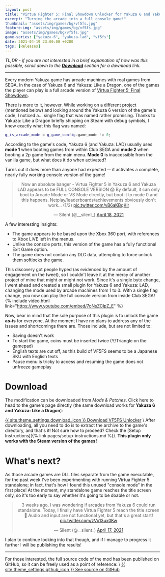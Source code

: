 ```yaml
---
layout: post
title: "Virtua Fighter 5: Final Showdown Unlocker for Yakuza 6 and Yakuza: Like a Dragon"
excerpt: "Turning the arcade into a full console game!"
thumbnail: "assets/img/games/bg/vf5fs.jpg"
feature-img: "assets/img/games/bg/vf5fs.jpg"
image: "assets/img/games/bg/vf5fs.jpg"
game-series: ["yakuza-6", "yakuza-lad", "vf5fs"]
date: 2021-04-19 23:00:00 +0200
tags: [Releases]
---
```


*TL;DR - if you are not interested in a brief explanation of how was this possible,
scroll down to the [**Download**](#download) section for a download link.*

***

Every modern Yakuza game has arcade machines with real games from SEGA. In the case of Yakuza 6 and Yakuza: Like a Dragon, one of the games the player can play is a full arcade
version of [Virtua Fighter 5: Final Showdown](https://en.wikipedia.org/wiki/Virtua_Fighter_5).

There is more to it, however. While working on a different project (mentioned below) and looking around the Yakuza 6 version of the game's code,
I noticed a... single flag that was named rather promising. Thanks to Yakuza: Like a Dragon briefly shipping on Steam with debug symbols,
I knew exactly what this flag was named:

```cpp
g_is_arcade_mode = g_game_config.game_mode != 0;
```

According to the game's code, Yakuza 6 (and Yakuza: LAD) usually uses **mode 1** when booting games from within Club SEGA and **mode 2** when booting a 2p
game from the main menu. **Mode 0** is inaccessible from the vanilla game, but what does it do when activated?

Turns out it does more than anyone had expected -- it activates a complete, nearly fully working console version of the game!

<div align="center">
<blockquote class="twitter-tweet"><p lang="en" dir="ltr">Now an absolute banger - Virtua Fighter 5 in Yakuza 6 and Yakuza LAD appears to be FULL CONSOLE VERSION 😱 By default, it can only boot to Arcade Mode or VS Mode directly, but boot it to mode 0 and this happens. Netplay/leaderboards/achievements obviously don&#39;t work... (1/2) <a href="https://t.co/vB6aKBqKlr">pic.twitter.com/vB6aKBqKlr</a></p>&mdash; Silent (@__silent_) <a href="https://twitter.com/__silent_/status/1383886736585940997?ref_src=twsrc%5Etfw">April 18, 2021</a></blockquote> <script async src="https://platform.twitter.com/widgets.js" charset="utf-8"></script>
</div>

A few interesting insights:
* The game appears to be based upon the Xbox 360 port, with references to Xbox LIVE left in the menus.
* Unlike the console ports, this version of the game has a fully functional Exit Game option.
* The game does not contain any DLC data, attempting to force unlock them softlocks the game.

This discovery got people hyped (as evidenced by the amount of engagement on the tweet), so I couldn't leave it at the mercy of another project of mine that might or might not work.
Since it's a single byte change, I went ahead and created a small plugin for Yakuza 6 and Yakuza: LAD, changing the mode used by arcade machines from 1 to 0.
With a single flag change, you now can play the full console version from inside Club SEGA!
{% include video.html link="https://www.youtube.com/embed/7oNsZClpZ_E" %}

Now, bear in mind that the sole purpose of this plugin is to unlock the game **as-is** for everyone. At the moment I have no plans to address any of the issues and shortcomings there are.
Those include, but are not limited to:
* Saving doesn't work
* To start the game, coins must be inserted twice (Y/Triangle on the gamepad)
* English texts are cut off, as this build of VF5FS seems to be a Japanese SKU with English texts
* Pause menu is tricky to access and resuming the game does not unfreeze gameplay

# Download

The modification can be downloaded from *Mods & Patches*. Click here to head to the game's page directly (the same download works for **Yakuza 6 and Yakuza: Like a Dragon**):

<a href="{% link _games/yakuza/yakuza-6.md %}#vf5fs-unlocker" class="button" role="button" target="_blank">{{ site.theme_settings.download_icon }} Download VF5FS Unlocker</a> \\
After downloading, all you need to do is to extract the archive to the game's directory, and that's it! Not sure how to proceed? Check the [Setup Instructions]({% link pages/setup-instructions.md %}).
**This plugin only works with the Steam version of the games!**

# What's next?

As those arcade games are DLL files separate from the game executable, for the past week I've been experimenting with running Virtua Fighter 5 standalone;
in fact, that's how I found this unused "console mode" in the first place!
At the moment, my standalone game reaches the title screen only, so it's too early to say whether it's going to be doable or not.

<div align="center">
<blockquote class="twitter-tweet"><p lang="en" dir="ltr">3 weeks ago, I was wondering if arcades from Yakuza 6 could run standalone. Today, I finally have Virtua Fighter 5 reach the title screen 🎉 Audio and input are not functional yet, but that&#39;s a great start! <a href="https://t.co/zVo13ux0Kw">pic.twitter.com/zVo13ux0Kw</a></p>&mdash; Silent (@__silent_) <a href="https://twitter.com/__silent_/status/1383456664557293572?ref_src=twsrc%5Etfw">April 17, 2021</a></blockquote> <script async src="https://platform.twitter.com/widgets.js" charset="utf-8"></script>
</div>

I plan to continue looking into that though, and if I manage to progress it further I will be publishing the results!

***

For those interested, the full source code of the mod has been published on GitHub, so it can be freely used as a point of reference: \\
<a href="https://github.com/CookiePLMonster/VF5FS-Unlocker" class="button github" role="button" target="_blank">{{ site.theme_settings.github_icon }} See source on GitHub</a>

